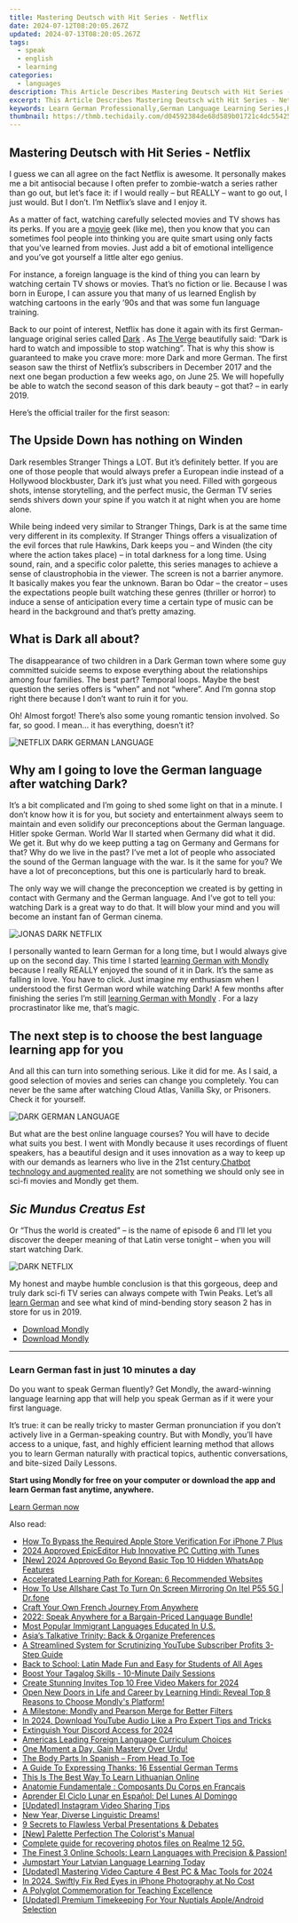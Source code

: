 ```yaml
---
title: Mastering Deutsch with Hit Series - Netflix
date: 2024-07-12T08:20:05.267Z
updated: 2024-07-13T08:20:05.267Z
tags:
  - speak
  - english
  - learning
categories:
  - languages
description: This Article Describes Mastering Deutsch with Hit Series - Netflix
excerpt: This Article Describes Mastering Deutsch with Hit Series - Netflix
keywords: Learn German Professionally,German Language Learning Series,Hit German Language Lessons,Online German Course Features,Advanced German for Beginners,mastering deutsch with hit series netflix,amp up mastering japanese digits with minutes
thumbnail: https://thmb.techidaily.com/d04592384de68d589b01721c4dc554252c1ab00caea55a88bfd5d394c85530ff.jpg
---
```


## Mastering Deutsch with Hit Series - Netflix

 I guess we can all agree on the fact Netflix is awesome. It personally makes me a bit antisocial because I often prefer to zombie-watch a series rather than go out, but let’s face it: if I would really – but REALLY – want to go out, I just would. But I don’t. I’m Netflix’s slave and I enjoy it.

 As a matter of fact, watching carefully selected movies and TV shows has its perks. If you are a [movie](https://shop.mondly.com/affiliate.php?ACCOUNT=ATISTUDI&AFFILIATE=108875&PATH=https://www.mondly.com?AFFILIATE=108875) geek (like me), then you know that you can sometimes fool people into thinking you are quite smart using only facts that you’ve learned from movies. Just add a bit of emotional intelligence and you’ve got yourself a little alter ego genius.

 For instance, a foreign language is the kind of thing you can learn by watching certain TV shows or movies. That’s no fiction or lie. Because I was born in Europe, I can assure you that many of us learned English by watching cartoons in the early ’90s and that was some fun language training.

 Back to our point of interest, Netflix has done it again with its first German-language original series called [Dark](https://www.imdb.com/title/tt5753856/?ref%5F=ttep%5Fep%5Ftt) . As [The Verge](https://www.theverge.com/2017/12/1/16724852/netflix-dark-review-first-german-streaming-series) beautifully said: “Dark is hard to watch and impossible to stop watching”. That is why this show is guaranteed to make you crave more: more Dark and more German. The first season saw the thirst of Netflix’s subscribers in December 2017 and the next one began production a few weeks ago, on June 25\. We will hopefully be able to watch the second season of this dark beauty – got that? – in early 2019.

Here’s the official trailer for the first season:

## The Upside Down has nothing on Winden

 Dark resembles Stranger Things a LOT. But it’s definitely better. If you are one of those people that would always prefer a European indie instead of a Hollywood blockbuster, Dark it’s just what you need. Filled with gorgeous shots, intense storytelling, and the perfect music, the German TV series sends shivers down your spine if you watch it at night when you are home alone.

While being indeed very similar to Stranger Things, Dark is at the same time very different in its complexity. If Stranger Things offers a visualization of the evil forces that rule Hawkins, Dark keeps you – and Winden (the city where the action takes place) – in total darkness for a long time. Using sound, rain, and a specific color palette, this series manages to achieve a sense of claustrophobia in the viewer. The screen is not a barrier anymore. It basically makes you fear the unknown. Baran bo Odar – the creator – uses the expectations people built watching these genres (thriller or horror) to induce a sense of anticipation every time a certain type of music can be heard in the background and that’s pretty amazing.

## What is Dark all about?

 The disappearance of two children in a Dark German town where some guy committed suicide seems to expose everything about the relationships among four families. The best part? Temporal loops. Maybe the best question the series offers is “when” and not “where”. And I’m gonna stop right there because I don’t want to ruin it for you.

 Oh! Almost forgot! There’s also some young romantic tension involved. So far, so good. I mean… it has everything, doesn’t it?

![NETFLIX DARK GERMAN LANGUAGE](https://media.giphy.com/media/xUOxfhJk0NqRxEiCOY/giphy.gif "Learn German With Dark On Netflix 2")

## Why am I going to love the German language after watching Dark?

 It’s a bit complicated and I’m going to shed some light on that in a minute. I don’t know how it is for you, but society and entertainment always seem to maintain and even solidify our preconceptions about the German language. Hitler spoke German. World War II started when Germany did what it did. We get it. But why do we keep putting a tag on Germany and Germans for that? Why do we live in the past? I’ve met a lot of people who associated the sound of the German language with the war. Is it the same for you? We have a lot of preconceptions, but this one is particularly hard to break.

 The only way we will change the preconception we created is by getting in contact with Germany and the German language. And I’ve got to tell you: watching Dark is a great way to do that. It will blow your mind and you will become an instant fan of German cinema.

![JONAS DARK NETFLIX](https://media.giphy.com/media/xUOxf8OrAxtKl1zlT2/giphy.gif "Learn German With Dark On Netflix 3")

 I personally wanted to learn German for a long time, but I would always give up on the second day. This time I started [learning German with Mondly](https://shop.mondly.com/affiliate.php?ACCOUNT=ATISTUDI&AFFILIATE=108875&PATH=https://www.mondly.com?AFFILIATE=108875) because I really REALLY enjoyed the sound of it in Dark. It’s the same as falling in love. You have to click. Just imagine my enthusiasm when I understood the first German word while watching Dark! A few months after finishing the series I’m still [learning German with Mondly](https://app.adjust.io/5ixfg4k?campaign=blog-post-id-1866&fallback=https%3A%2F%2Fapp.mondly.com?avangate%5Fsrc=blog-post-id-1866?mother%5Flang=en%5Fus?target%5Flang=de&redirect%5Fandroid=https%3A%2F%2Fplay.google.com%2Fstore%2Fapps%2Fdetails%3Fid%3Dcom.atistudios.mondly.languages&redirect%5Fios=https%3A%2F%2Fitunes.apple.com%2Fapp%2Fid987873536&redirect%5Fmacos=https%3A%2F%2Fapp.mondly.com?avangate%5Fsrc=blog-post-id-1866?mother%5Flang=en%5Fus?target%5Flang=de) . For a lazy procrastinator like me, that’s magic.

## The next step is to choose the best language learning app for you

 And all this can turn into something serious. Like it did for me. As I said, a good selection of movies and series can change you completely. You can never be the same after watching Cloud Atlas, Vanilla Sky, or Prisoners. Check it for yourself.

![DARK GERMAN LANGUAGE](https://media.giphy.com/media/3ohs80N543Ccmt68x2/giphy.gif "Learn German With Dark On Netflix 4")

 But what are the best online language courses? You will have to decide what suits you best. I went with Mondly because it uses recordings of fluent speakers, has a beautiful design and it uses innovation as a way to keep up with our demands as learners who live in the 21st century.[Chatbot technology and augmented reality](https://shop.mondly.com/affiliate.php?ACCOUNT=ATISTUDI&AFFILIATE=108875&PATH=https://www.mondly.com?AFFILIATE=108875) are not something we should only see in sci-fi movies and Mondly get them.

## _Sic Mundus Creatus Est_

 Or “Thus the world is created” – is the name of episode 6 and I’ll let you discover the deeper meaning of that Latin verse tonight – when you will start watching Dark.

![DARK NETFLIX](https://media.giphy.com/media/3oxHQwdn31M3ddjV3a/giphy.gif "Learn German With Dark On Netflix 5")

 My honest and maybe humble conclusion is that this gorgeous, deep and truly dark sci-fi TV series can always compete with Twin Peaks. Let’s all [learn German](https://shop.mondly.com/affiliate.php?ACCOUNT=ATISTUDI&AFFILIATE=108875&PATH=https://www.mondly.com?AFFILIATE=108875) and see what kind of mind-bending story season 2 has in store for us in 2019.

* [Download Mondly](https://www.facebook.com/sharer/sharer.php?u=https%3A%2F%2Fwww.mondly.com%2Fblog%2Flearn-german-dark-netflix%2F&t=Learn+German+With+Dark+on+Netflix "Share on Facebook")
* [Download Mondly](https://shop.mondly.com/affiliate.php?ACCOUNT=ATISTUDI&AFFILIATE=108875&PATH=https://www.mondly.com?AFFILIATE=108875)

---

### Learn German fast in just 10 minutes a day

 Do you want to speak German fluently? Get Mondly, the award-winning language learning app that will help you speak German as if it were your first language.

 It’s true: it can be really tricky to master German pronunciation if you don’t actively live in a German-speaking country. But with Mondly, you’ll have access to a unique, fast, and highly efficient learning method that allows you to learn German naturally with practical topics, authentic conversations, and bite-sized Daily Lessons.

 **Start using Mondly for free on your computer or download the app and learn German fast anytime, anywhere.**

[Learn German now](https://adjt.mondly.com/5ixfg4k?campaign=blog-post-id-1866&fallback=https%3A%2F%2Fapp.mondly.com%3Futm%5Fmedium%3Dblog%5Fblog-post-id-1866%26utm%5Fsource%3Dblog-post-id-1866&redirect%5Fmacos=https%3A%2F%2Fapp.mondly.com%3Futm%5Fmedium%3Dblog%5Fblog-post-id-1866%26utm%5Fsource%3Dblog-post-id-1866&redirect%5Fandroid=https%3A%2F%2Fplay.google.com%2Fstore%2Fapps%2Fdetails%3Fid%3Dcom.atistudios.mondly.languages%3Futm%5Fmedium%3Dblog%5Fblog-post-id-1866%26utm%5Fsource%3Dblog-post-id-1866&redirect%5Fios=https%3A%2F%2Fapps.apple.com%2Fapp%2Fapple-store%2Fid987873536%3Fpt%3D78954800%26ct%3Dblog-post-id-1866%26mt%3D8 "Learn German now")

<ins class="adsbygoogle"
     style="display:block"
     data-ad-format="autorelaxed"
     data-ad-client="ca-pub-7571918770474297"
     data-ad-slot="1223367746"></ins>



<ins class="adsbygoogle"
     style="display:block"
     data-ad-client="ca-pub-7571918770474297"
     data-ad-slot="8358498916"
     data-ad-format="auto"
     data-full-width-responsive="true"></ins>



<span class="atpl-alsoreadstyle">Also read:</span>
<div><ul>
<li><a href="https://ios-unlock.techidaily.com/how-to-bypass-the-required-apple-store-verification-for-iphone-7-plus-by-drfone-ios/"><u>How To Bypass the Required Apple Store Verification For iPhone 7 Plus</u></a></li>
<li><a href="https://youtube-video-recordings.techidaily.com/2024-approved-epiceditor-hub-innovative-pc-cutting-with-tunes/"><u>2024 Approved  EpicEditor Hub  Innovative PC Cutting with Tunes</u></a></li>
<li><a href="https://fox-direct.techidaily.com/new-2024-approved-go-beyond-basic-top-10-hidden-whatsapp-features/"><u>[New] 2024 Approved  Go Beyond Basic  Top 10 Hidden WhatsApp Features</u></a></li>
<li><a href="https://mondly-stories.techidaily.com/accelerated-learning-path-for-korean-6-recommended-websites/"><u>Accelerated Learning Path for Korean: 6 Recommended Websites</u></a></li>
<li><a href="https://screen-mirror.techidaily.com/how-to-use-allshare-cast-to-turn-on-screen-mirroring-on-itel-p55-5g-drfone-by-drfone-android/"><u>How To Use Allshare Cast To Turn On Screen Mirroring On Itel P55 5G | Dr.fone</u></a></li>
<li><a href="https://mondly-stories.techidaily.com/1719577194689-craft-your-own-french-journey-from-anywhere/"><u>Craft Your Own French Journey From Anywhere</u></a></li>
<li><a href="https://mondly-stories.techidaily.com/1719578225825-2022-speak-anywhere-for-a-bargain-priced-language-bundle/"><u>2022: Speak Anywhere for a Bargain-Priced Language Bundle!</u></a></li>
<li><a href="https://mondly-stories.techidaily.com/1719581561649-most-popular-immigrant-languages-educated-in-us/"><u>Most Popular Immigrant Languages Educated In U.S.</u></a></li>
<li><a href="https://mondly-stories.techidaily.com/asias-talkative-trinity-back-and-organize-preferences/"><u>Asia’s Talkative Trinity: Back & Organize Preferences</u></a></li>
<li><a href="https://youtube-video-recordings.techidaily.com/a-streamlined-system-for-scrutinizing-youtube-subscriber-profits-3-step-guide/"><u>A Streamlined System for Scrutinizing YouTube Subscriber Profits  3-Step Guide</u></a></li>
<li><a href="https://mondly-stories.techidaily.com/back-to-school-latin-made-fun-and-easy-for-students-of-all-ages/"><u>Back to School: Latin Made Fun and Easy for Students of All Ages</u></a></li>
<li><a href="https://mondly-stories.techidaily.com/1719580015126-boost-your-tagalog-skills-10-minute-daily-sessions/"><u>Boost Your Tagalog Skills - 10-Minute Daily Sessions</u></a></li>
<li><a href="https://ai-vdieo-software.techidaily.com/create-stunning-invites-top-10-free-video-makers-for-2024/"><u>Create Stunning Invites Top 10 Free Video Makers for 2024</u></a></li>
<li><a href="https://mondly-stories.techidaily.com/1719579057583-open-new-doors-in-life-and-career-by-learning-hindi-reveal-top-8-reasons-to-choose-mondlys-platform/"><u>Open New Doors in Life and Career by Learning Hindi: Reveal Top 8 Reasons to Choose Mondly's Platform!</u></a></li>
<li><a href="https://mondly-stories.techidaily.com/a-milestone-mondly-and-pearson-merge-for-better-filters/"><u>A Milestone: Mondly and Pearson Merge for Better Filters</u></a></li>
<li><a href="https://video-ai-editor.techidaily.com/in-2024-download-youtube-audio-like-a-pro-expert-tips-and-tricks/"><u>In 2024, Download YouTube Audio Like a Pro Expert Tips and Tricks</u></a></li>
<li><a href="https://discord-videos.techidaily.com/extinguish-your-discord-access-for-2024/"><u>Extinguish Your Discord Access for 2024</u></a></li>
<li><a href="https://mondly-stories.techidaily.com/americas-leading-foreign-language-curriculum-choices/"><u>Americas Leading Foreign Language Curriculum Choices</u></a></li>
<li><a href="https://mondly-stories.techidaily.com/1719577505926-one-moment-a-day-gain-mastery-over-urdu/"><u>One Moment a Day, Gain Mastery Over Urdu!</u></a></li>
<li><a href="https://mondly-stories.techidaily.com/1719581019140-the-body-parts-in-spanish-from-head-to-toe/"><u>The Body Parts In Spanish – From Head To Toe</u></a></li>
<li><a href="https://mondly-stories.techidaily.com/a-guide-to-expressing-thanks-16-essential-german-terms/"><u>A Guide To Expressing Thanks: 16 Essential German Terms</u></a></li>
<li><a href="https://mondly-stories.techidaily.com/1719581824178-this-is-the-best-way-to-learn-lithuanian-online/"><u>This Is The Best Way To Learn Lithuanian Online</u></a></li>
<li><a href="https://mondly-stories.techidaily.com/anatomie-fundamentale-composants-du-corps-en-francais/"><u>Anatomie Fundamentale : Composants Du Corps en Français</u></a></li>
<li><a href="https://mondly-stories.techidaily.com/aprender-el-ciclo-lunar-en-espanol-del-lunes-al-domingo/"><u>Aprender El Ciclo Lunar en Español: Del Lunes Al Domingo</u></a></li>
<li><a href="https://facebook-videos.techidaily.com/updated-instagram-video-sharing-tips/"><u>[Updated] Instagram Video Sharing Tips</u></a></li>
<li><a href="https://mondly-stories.techidaily.com/1719577214649-new-year-diverse-linguistic-dreams/"><u>New Year, Diverse Linguistic Dreams!</u></a></li>
<li><a href="https://mondly-stories.techidaily.com/9-secrets-to-flawless-verbal-presentations-and-debates/"><u>9 Secrets to Flawless Verbal Presentations & Debates</u></a></li>
<li><a href="https://extra-guidance.techidaily.com/new-palette-perfection-the-colorists-manual/"><u>[New] Palette Perfection  The Colorist's Manual</u></a></li>
<li><a href="https://phone-solutions.techidaily.com/complete-guide-for-recovering-photos-files-on-realme-12-5g-by-fonelab-android-recover-photos/"><u>Complete guide for recovering photos files on Realme 12 5G.</u></a></li>
<li><a href="https://mondly-stories.techidaily.com/1719579187330-the-finest-3-online-schools-learn-languages-with-precision-and-passion/"><u>The Finest 3 Online Schools: Learn Languages with Precision & Passion!</u></a></li>
<li><a href="https://mondly-stories.techidaily.com/1719576146709-jumpstart-your-latvian-language-learning-today/"><u>Jumpstart Your Latvian Language Learning Today</u></a></li>
<li><a href="https://screen-video-capture.techidaily.com/updated-mastering-video-capture-4-best-pc-and-mac-tools-for-2024/"><u>[Updated] Mastering Video Capture  4 Best PC & Mac Tools for 2024</u></a></li>
<li><a href="https://fox-helps.techidaily.com/in-2024-swiftly-fix-red-eyes-in-iphone-photography-at-no-cost/"><u>In 2024, Swiftly Fix Red Eyes in iPhone Photography at No Cost</u></a></li>
<li><a href="https://mondly-stories.techidaily.com/a-polyglot-commemoration-for-teaching-excellence/"><u>A Polyglot Commemoration for Teaching Excellence</u></a></li>
<li><a href="https://extra-approaches.techidaily.com/updated-premium-timekeeping-for-your-nuptials-appleandroid-selection/"><u>[Updated] Premium Timekeeping For Your Nuptials  Apple/Android Selection</u></a></li>
</ul></div>
